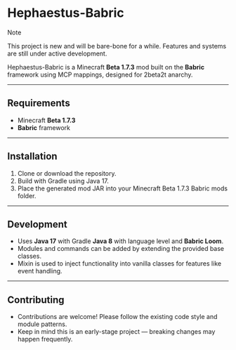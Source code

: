 # Hephaestus-Babric

> [!NOTE]
> This project is new and will be bare-bone for a while. Features and systems are still under active development.

Hephaestus-Babric is a Minecraft **Beta 1.7.3** mod built on the **Babric** framework using MCP mappings, designed for 2beta2t anarchy.

---

## Requirements

* Minecraft **Beta 1.7.3**
* **Babric** framework

---

## Installation

1. Clone or download the repository.
2. Build with Gradle using Java 17.
3. Place the generated mod JAR into your Minecraft Beta 1.7.3 Babric mods folder.

---

## Development

* Uses **Java 17** with Gradle **Java 8** with language level and **Babric Loom**.
* Modules and commands can be added by extending the provided base classes.
* Mixin is used to inject functionality into vanilla classes for features like event handling.

---

## Contributing

* Contributions are welcome! Please follow the existing code style and module patterns.
* Keep in mind this is an early-stage project — breaking changes may happen frequently.
